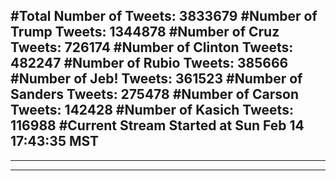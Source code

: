 #Total Number of Tweets: 3833679 
#Number of Trump Tweets: 1344878
#Number of Cruz Tweets: 726174
#Number of Clinton Tweets: 482247
#Number of Rubio Tweets: 385666
#Number of Jeb! Tweets: 361523
#Number of Sanders Tweets: 275478
#Number of Carson Tweets: 142428
#Number of Kasich Tweets: 116988
#Current Stream Started at Sun Feb 14 17:43:35 MST
---
---
---
